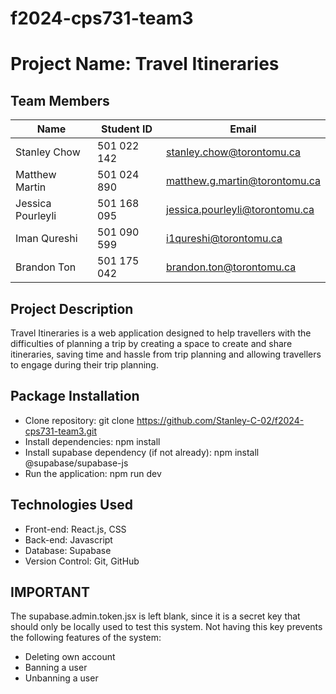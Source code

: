 # f2024-cps731-team3
# Project Name: Travel Itineraries

## Team Members

| Name             | Student ID  | Email                          |
|------------------|-------------|--------------------------------|
| Stanley Chow     | 501 022 142 | stanley.chow@torontomu.ca      |
| Matthew Martin   | 501 024 890 | matthew.g.martin@torontomu.ca  |
| Jessica Pourleyli| 501 168 095 | jessica.pourleyli@torontomu.ca |
| Iman Qureshi     | 501 090 599 | i1qureshi@torontomu.ca         |
| Brandon Ton      | 501 175 042 | brandon.ton@torontomu.ca       |

## Project Description

Travel Itineraries is a web application designed to help travellers with the difficulties of planning a trip by creating a space to create and share itineraries, saving time and hassle from trip planning and allowing travellers to engage during their trip planning. 

## Package Installation
- Clone repository: git clone https://github.com/Stanley-C-02/f2024-cps731-team3.git
- Install dependencies: npm install
- Install supabase dependency (if not already): npm install @supabase/supabase-js
- Run the application: npm run dev

## Technologies Used 
- Front-end: React.js, CSS
- Back-end: Javascript
- Database: Supabase
- Version Control: Git, GitHub

## IMPORTANT

The supabase.admin.token.jsx is left blank, since it is a secret key that should only be locally used to test this system. Not having this key prevents the following features of the system:

- Deleting own account
- Banning a user
- Unbanning a user
